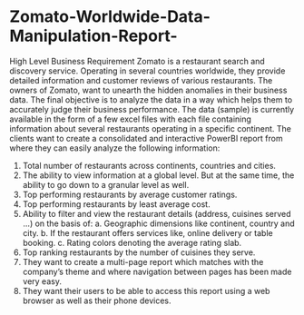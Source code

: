 # Zomato-Worldwide-Data-Manipulation-Report-

High Level Business Requirement
Zomato is a restaurant search and discovery service. Operating in several countries worldwide, they
provide detailed information and customer reviews of various restaurants. The owners of Zomato,
want to unearth
the hidden anomalies in their business data. The final objective is to analyze the data in a way which
helps them to accurately judge their business performance.
The data (sample) is currently available in the form of a few excel files with each file containing
information about several restaurants operating in a specific continent. The clients want to create a
consolidated and interactive PowerBI report from where they can easily analyze the following
information:
1) Total number of restaurants across continents, countries and cities.
2) The ability to view information at a global level. But at the same time, the ability to go down
to a granular level as well.
3) Top performing restaurants by average customer ratings.
4) Top performing restaurants by least average cost.
5) Ability to filter and view the restaurant details (address, cuisines served …) on the
basis of:
a. Geographic dimensions like continent, country and city.
b. If the restaurant offers services like, online delivery or table booking.
c. Rating colors denoting the average rating slab.
6) Top ranking restaurants by the number of cuisines they serve.
7) They want to create a multi-page report which matches with the company’s theme and
where navigation between pages has been made very easy.
8) They want their users to be able to access this report using a web browser as well as their phone
devices.
